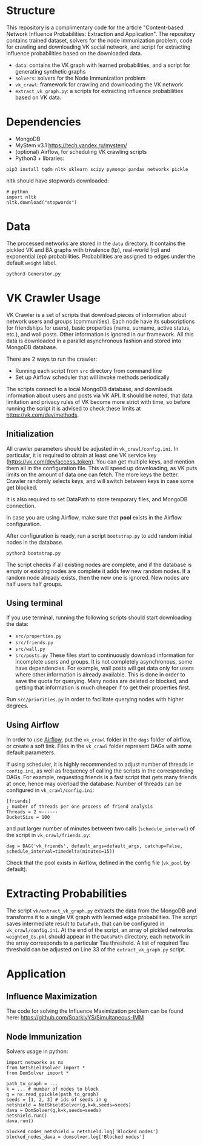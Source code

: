 # Structure

This repository is a complimentary code for the article "Content-based Network Influence Probabilities: Extraction and Application". The repository contains trained dataset, solvers for the node immunization problem, code for crawling and downloading VK social network, and script for extracting influence probabilities based on the downloaded data.

- `data`: contains the VK graph with learned probabilities, and a script for generating synthetic graphs
- `solvers`: solvers for the Node Immunization problem
- `vk_crawl`: framework for crawling and downloading the VK network
- `extract_vk_graph.py`: a scripts for extracting influence probabilities based on VK data.

# Dependencies

- MongoDB
- MyStem v3.1 https://tech.yandex.ru/mystem/
- (optional) Airflow, for scheduling VK crawling scripts
- Python3 + libraries:

```
pip3 install tqdm nltk sklearn scipy pymongo pandas networkx pickle
```

nltk should have stopwords downloaded:
```
# python
import nltk
nltk.download("stopwords")
```

# Data
The processed networks are stored in the `data` directory. It contains the pickled VK and BA graphs with trivalence (tp), real-world (rp) and exponential (ep) probabilities. Probabilities are assigned to edges under the default `weight` label.

```
python3 Generator.py
```

# VK Crawler Usage

VK Crawler is a set of scripts that download pieces of information about network users and groups (communities). Each node have its subscriptions (or friendships for users), basic properties (name, surname, active status, etc.), and wall posts. Other information is ignored in our framework. All this data is downloaded in a parallel asynchronous fashion and stored into MongoDB database.

There are 2 ways to run the crawler:
- Running each script from `src` directory from command line
- Set up Airflow scheduler that will invoke methods periodically

The scripts connect to a local MongoDB database, and downloads information about users and posts via VK API. It should be noted, that data limitation and privacy rules of VK become more strict with time, so before running the script it is advised to check these limits at <https://vk.com/dev/methods>.

## Initialization
All crawler parameters should be adjusted in `vk_crawl/config.ini`. In particular, it is required to obtain at least one VK service key (<https://vk.com/dev/access_token>). You can get multiple keys, and mention them all in the configuration file. This will speed up downloading, as VK puts limits on the amount of data one can fetch. The more keys the better. Crawler randomly selects keys, and will switch between keys in case some get blocked.

It is also required to set DataPath to store temporary files, and MongoDB connection.

In case you are using Airflow, make sure that **pool** exists in the Airflow configuration.

After configuration is ready, run a script `bootstrap.py` to add random initial nodes in the database.

```
python3 bootstrap.py
```
The script checks if all existing nodes are complete, and if the database is empty or existing nodes are complete it adds few new random nodes. If a random node already exists, then the new one is ignored. New nodes are half users half groups.

## Using terminal

If you use terminal, running the following scripts should start downloading the data:
- `src/properties.py`
- `src/friends.py`
- `src/wall.py`
- `src/posts.py`
These files start to continuously download information for incomplete users and groups. It is not completely asynchronous, some have dependencies. For example, wall posts will get data only for users where other information is already available. This is done in order to save the quota for querying. Many nodes are deleted or blocked, and getting that information is much cheaper if to get their properties first.

Run `src/priorities.py` in order to facilitate querying nodes with higher degrees.

## Using Airflow

In order to use [Airflow](https://airflow.apache.org/), put the `vk_crawl` folder in the `dags` folder of airflow, or create a soft link. Files in the `vk_crawl` folder represent DAGs with some default parameters.

If using scheduler, it is highly recommended to adjust number of threads in `config.ini`, as well as frequency of calling the scripts in the corresponding DAGs. For example, requesting friends is a fast script that gets many friends at once, hence may overload the database. Number of threads can be configured in `vk_crawl/config.ini`:
```
[friends]
; number of threads per one process of friend analysis
Threads = 2 <------
BucketSize = 100
```
and put larger number of minutes between two calls (`schedule_interval`) of the script in `vk_crawl/friends.py`:
```
dag = DAG('vk_friends', default_args=default_args, catchup=False, schedule_interval=timedelta(minutes=15))
```

Check that the pool exists in Airflow, defined in the config file (`vk_pool` by default).

# Extracting Probabilities

The script `vk/extract_vk_graph.py` extracts the data from the MongoDB and transforms it to a single VK graph with learned edge probabilities.
The script saves intermediate result to `DataPath`, that can be configured in `vk_crawl/config.ini`. At the end of the script, an array of pickled networks `weighted_Gs.pkl` should appear in the `DataPath` directory, each network in the array corresponds to a particular Tau threshold. A list of required Tau threshold can be adjusted on Line 33 of the `extract_vk_graph.py` script.

# Application

## Influence Maximization

The code for solving the Influence Maximization problem can be found here: <https://github.com/SparklyYS/Simultaneous-IMM>

## Node Immunization

Solvers usage in python:
```
import networkx as nx
from NetShieldSolver import *
from DomSolver import *

path_to_graph = ...
k = ... # number of nodes to block
g = nx.read_gpickle(path_to_graph)
seeds = [1, 2, 3] # ids of seeds in g
netshield = NetShieldSolver(g,k=k,seeds=seeds)
dava = DomSolver(g,k=k,seeds=seeds)
netshield.run()
dava.run()

blocked_nodes_netshield = netshield.log['Blocked nodes']
blocked_nodes_dava = domsolver.log['Blocked nodes']
```
